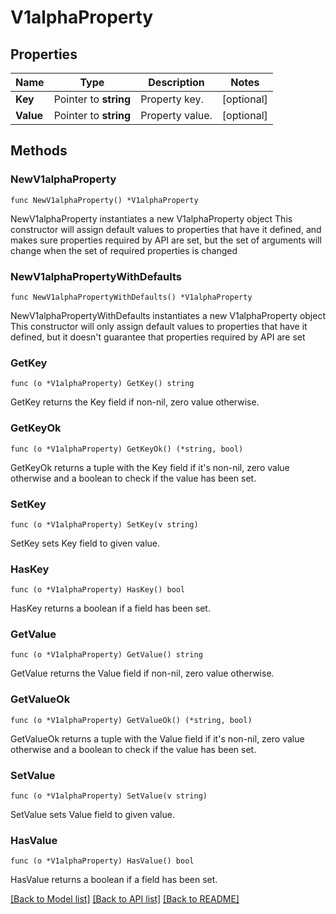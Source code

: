 # V1alphaProperty

## Properties

Name | Type | Description | Notes
------------ | ------------- | ------------- | -------------
**Key** | Pointer to **string** | Property key. | [optional] 
**Value** | Pointer to **string** | Property value. | [optional] 

## Methods

### NewV1alphaProperty

`func NewV1alphaProperty() *V1alphaProperty`

NewV1alphaProperty instantiates a new V1alphaProperty object
This constructor will assign default values to properties that have it defined,
and makes sure properties required by API are set, but the set of arguments
will change when the set of required properties is changed

### NewV1alphaPropertyWithDefaults

`func NewV1alphaPropertyWithDefaults() *V1alphaProperty`

NewV1alphaPropertyWithDefaults instantiates a new V1alphaProperty object
This constructor will only assign default values to properties that have it defined,
but it doesn't guarantee that properties required by API are set

### GetKey

`func (o *V1alphaProperty) GetKey() string`

GetKey returns the Key field if non-nil, zero value otherwise.

### GetKeyOk

`func (o *V1alphaProperty) GetKeyOk() (*string, bool)`

GetKeyOk returns a tuple with the Key field if it's non-nil, zero value otherwise
and a boolean to check if the value has been set.

### SetKey

`func (o *V1alphaProperty) SetKey(v string)`

SetKey sets Key field to given value.

### HasKey

`func (o *V1alphaProperty) HasKey() bool`

HasKey returns a boolean if a field has been set.

### GetValue

`func (o *V1alphaProperty) GetValue() string`

GetValue returns the Value field if non-nil, zero value otherwise.

### GetValueOk

`func (o *V1alphaProperty) GetValueOk() (*string, bool)`

GetValueOk returns a tuple with the Value field if it's non-nil, zero value otherwise
and a boolean to check if the value has been set.

### SetValue

`func (o *V1alphaProperty) SetValue(v string)`

SetValue sets Value field to given value.

### HasValue

`func (o *V1alphaProperty) HasValue() bool`

HasValue returns a boolean if a field has been set.


[[Back to Model list]](../README.md#documentation-for-models) [[Back to API list]](../README.md#documentation-for-api-endpoints) [[Back to README]](../README.md)


